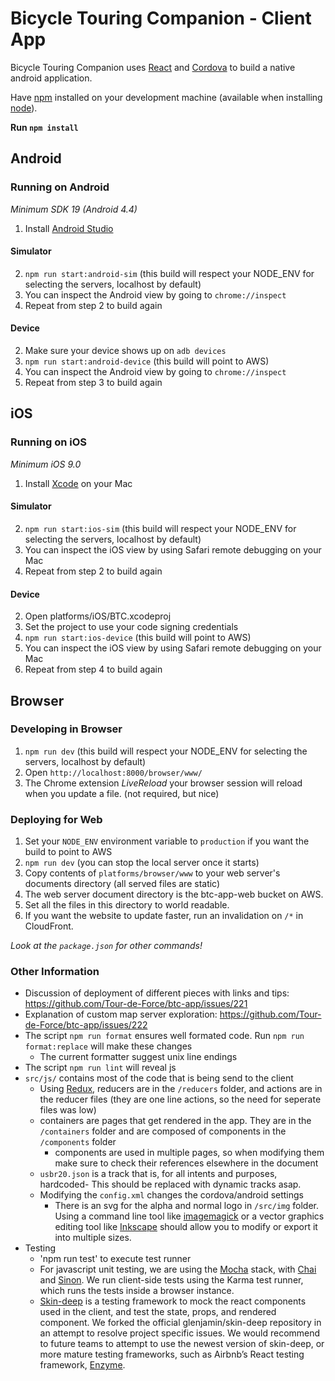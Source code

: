 # Bicycle Touring Companion - Client App

Bicycle Touring Companion uses [React](https://facebook.github.io/react/) and [Cordova](https://cordova.apache.org) to build a native android application.

Have [npm](https://www.npmjs.com) installed on your development machine (available when installing [node](https://nodejs.org/)).

**Run `npm install`**
## Android
### Running on Android
*Minimum SDK 19 (Android 4.4)*

1. Install [Android Studio](https://developer.android.com/studio/index.html)   

#### Simulator
2. `npm run start:android-sim` (this build will respect your NODE_ENV for selecting the servers, localhost by default)
3. You can inspect the Android view by going to `chrome://inspect`
4. Repeat from step 2 to build again  

#### Device
2. Make sure your device shows up on `adb devices`
3. `npm run start:android-device` (this build will point to AWS)
4. You can inspect the Android view by going to `chrome://inspect`
5. Repeat from step 3 to build again  

## iOS
### Running on iOS
*Minimum iOS 9.0*  

1. Install [Xcode](https://developer.apple.com/xcode/) on your Mac  

#### Simulator
2. `npm run start:ios-sim` (this build will respect your NODE_ENV for selecting the servers, localhost by default)
3. You can inspect the iOS view by using Safari remote debugging on your Mac 
4. Repeat from step 2 to build again  

#### Device
2. Open platforms/iOS/BTC.xcodeproj  
3. Set the project to use your code signing credentials  
4. `npm run start:ios-device` (this build will point to AWS)
5. You can inspect the iOS view by using Safari remote debugging on your Mac 
6. Repeat from step 4 to build again  

## Browser
### Developing in Browser
1. `npm run dev` (this build will respect your NODE_ENV for selecting the servers, localhost by default)
2. Open `http://localhost:8000/browser/www/`
3. The Chrome extension _LiveReload_ your browser session will reload when you update a file.  (not required, but nice)

### Deploying for Web
1. Set your `NODE_ENV` environment variable to `production` if you want the build to point to AWS
2. `npm run dev` (you can stop the local server once it starts)
3. Copy contents of `platforms/browser/www` to your web server's documents directory (all served files are static)
4. The web server document directory is the btc-app-web bucket on AWS.
5. Set all the files in this directory to world readable.
6. If you want the website to update faster, run an invalidation on `/*` in CloudFront.

_Look at the `package.json` for other commands!_  

### Other Information
- Discussion of deployment of different pieces with links and tips: https://github.com/Tour-de-Force/btc-app/issues/221
- Explanation of custom map server exploration: https://github.com/Tour-de-Force/btc-app/issues/222
- The script `npm run format` ensures well formated code. Run `npm run format:replace` will make these changes
  - The current formatter suggest unix line endings
- The script `npm run lint` will reveal js
- `src/js/` contains most of the code that is being send to the client
  - Using [Redux](https://github.com/reactjs/redux), reducers are in the `/reducers` folder, and actions are in the reducer files (they are one line actions, so the need for seperate files was low)
  - containers are pages that get rendered in the app. They are in the `/containers` folder and are composed of components in the `/components` folder
    - components are used in multiple pages, so when modifying them make sure to check their references elsewhere in the document
  - `usbr20.json` is a track that is, for all intents and purposes, hardcoded- This should be replaced with dynamic tracks asap.
  - Modifying the `config.xml` changes the cordova/android settings
    - There is an svg for the alpha and normal logo in `/src/img` folder. Using a command line tool like [imagemagick](http://www.imagemagick.org/) or a vector graphics editing tool like [Inkscape](https://inkscape.org/) should allow you to modify or export it into multiple sizes.
- Testing
  - 'npm run test' to execute test runner
  - For javascript unit testing, we are using the [Mocha](https://mochajs.org/) stack, with [Chai](http://chaijs.com/) and [Sinon](http://sinonjs.org/). We run client-side tests using the Karma test runner, which runs the tests inside a browser instance.
  - [Skin-deep](https://github.com/glenjamin/skin-deep) is a testing framework to mock the react components used in the client, and test the state, props, and rendered component. We forked the official glenjamin/skin-deep repository in an attempt to resolve project specific issues. We would recommend to future teams to attempt to use the newest version of skin-deep, or more mature testing frameworks, such as Airbnb’s React testing framework, [Enzyme](https://github.com/airbnb/enzyme).
